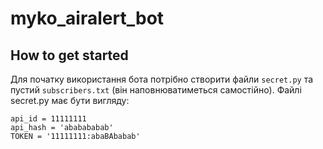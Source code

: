 # myko_airalert_bot
## How to get started
Для початку використання бота потрібно створити файли <code>secret.py</code> та пустий <code>subscribers.txt</code> (він наповнюватиметься самостійно). Файлі secret.py має бути вигляду:
<pre><code>api_id = 11111111
api_hash = 'ababababab'
TOKEN = '11111111:abaBAbabab'
</code></pre>
